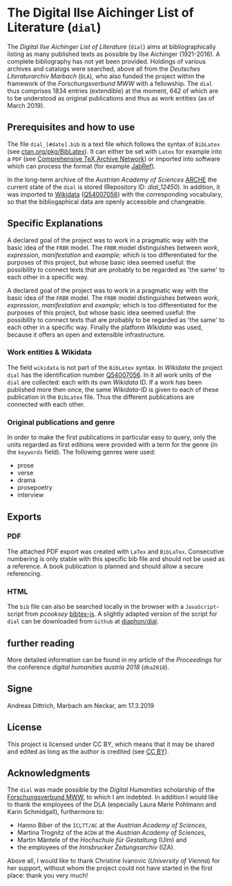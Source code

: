 # The Digital Ilse Aichinger List of Literature (`dial`)

The _Digital Ilse Aichinger List of Literature_ (`dial`) aims at bibliographically listing as many published texts as possible by Ilse Aichinger (1921-2016). A complete bibliography has not yet been provided. Holdings of various archives and catalogs were searched, above all from the _Deutsches Literaturarchiv Marbach_ (`DLA`), who also funded the project within the framework of the _Forschungsverbund MWW_ with a fellowship. The `dial` thus comprises 1834 entries (extendible) at the moment, 642 of which are to be understood as original publications and thus as work entities (as of March 2019).

## Prerequisites and how to use

The file `dial_[#date].bib` is a text file which follows the syntax of `BibLatex` (see [ctan.org/pkg/BibLatex](https://ctan.org/pkg/BibLatex)). It can either be set with `Latex` for example into a `PDF` (see [Comprehensive TeX Archive Network](https://ctan.org/)) or imported into software which can process the format (for example [JabRef](https://www.jabref.org/)).

In the long-term archive of the _Austrian Academy of Sciences_ [ARCHE](https://arche.acdh.oeaw.ac.at/) the current state of the `dial` is stored (Repository ID: _dial_12450_). In addition, it was imported to [Wikidata](https://www.wikidata.org) ([Q54007056](https://www.wikidata.org/wiki/Q54007056)) with the corresponding vocabulary, so that the bibliogaphical data are openly accessible and changeable.

## Specific Explanations

A declared goal of the project was to work in a pragmatic way with the basic idea of the `FRBR` model. The `FRBR` model distinguishes between _work_, _expression_, _manifestation_ and _example_; which is too differentiated for the purposes of this project, but whose basic idea seemed useful: the possibility to connect texts that are probably to be regarded as 'the same' to each other in a specific way.

A declared goal of the project was to work in a pragmatic way with the basic idea of the `FRBR` model. The `FRBR` model distinguishes between _work_, _expression_, _manifestation_ and _example_; which is too differentiated for the purposes of this project, but whose basic idea seemed useful: the possibility to connect texts that are probably to be regarded as 'the same' to each other in a specific way. Finally the platform _Wikidata_ was used, because it offers an open and extensible infrastructure.

### Work entities & Wikidata

The field `wikidata` is not part of the `BibLatex` syntax. In _Wikidata_ the project `dial` has the identification number [Q54007056](https://www.wikidata.org/wiki/Q54007056). In it all work units of the `dial` are collected: each with its own _Wikidata_ ID. If a work has been published more then once, the same _Wikidata_-ID is given to each of these publication in the `BibLatex` file. Thus the different publications are connected with each other.

### Original publications and genre

In order to make the first publications in particular easy to query, only the units regarded as first editions were provided with a term for the genre (in the `keywords` field). The following genres were used:

* prose
* verse
* drama
* prosepoetry
* interview

## Exports

### PDF

The attached PDF export was created with `LaTex` and `BibLaTex`. Consecutive numbering is only stable with this specific bib file and should not be used as a reference. A book publication is planned and should allow a secure referencing.

### HTML

The `bib` file can also be searched locally in the browser with a `JavaScript`-script from _pcooksey_ [bibtex-js](https://github.com/pcooksey/bibtex-js). A slightly adapted version of the script for `dial` can be downloaded from `Github` at [diaphon/dial](https://github.com/diaphon/dial).

## further reading

More detailed information can be found in my article of the _Proceedings_ for the conference _digital humanities austria 2018_ (`dha2018`).

## Signe

Andreas Dittrich, Marbach am Neckar, am 17.3.2019

## License

This project is licensed under CC BY, which means that it may be shared and edited as long as the author is credited (see [CC BY](https://creativecommons.org/licenses/by/3.0/)).

## Acknowledgments

The `dial` was made possible by the _Digital Humanities_ scholarship of the [Forschungsverbund MWW](http://www.mww-forschung.de/), to which I am indebted. In addition I would like to thank the employees of the DLA (especially Laura Marie Pohlmann and Karin Schmidgall), furthermore to:

* Hanno Biber of the `ICLTT/AC` at the _Austrian Academy of Sciences_,
* Martina Trognitz of the `ACDH` at the _Austrian Academy of Sciences_,
* Martin Mäntele of the _Hochschule für Gestaltung_ (Ulm) and
* the employees of the _Innsbrucker Zeitungsarchiv_ (IZA).

Above all, I would like to thank Christine Ivanovic (_University of Vienna_) for her support, without whom the project could not have started in the first place: thank you very much!